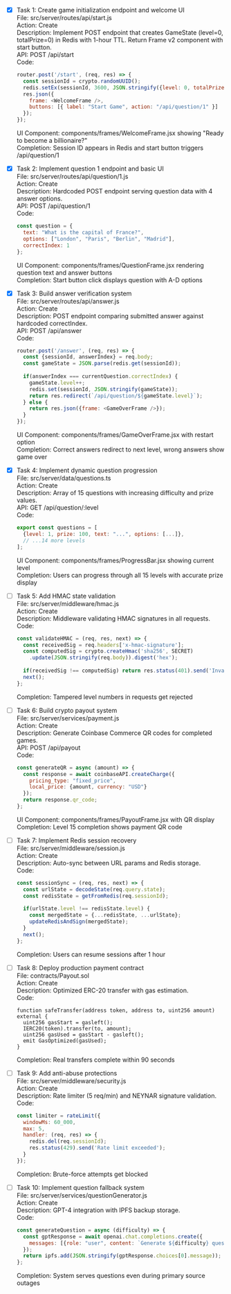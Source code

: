 - [x] Task 1: Create game initialization endpoint and welcome UI  
  File: src/server/routes/api/start.js  
  Action: Create  
  Description: Implement POST endpoint that creates GameState (level=0, totalPrize=0) in Redis with 1-hour TTL. Return Frame v2 component with start button.  
  API: POST /api/start  
  Code:  
  ```javascript
  router.post('/start', (req, res) => {
    const sessionId = crypto.randomUUID();
    redis.setEx(sessionId, 3600, JSON.stringify({level: 0, totalPrize: 0}));
    res.json({
      frame: <WelcomeFrame />,
      buttons: [{ label: "Start Game", action: "/api/question/1" }]
    });
  });
  ```  
  UI Component: components/frames/WelcomeFrame.jsx showing "Ready to become a billionaire?"  
  Completion: Session ID appears in Redis and start button triggers /api/question/1

- [x] Task 2: Implement question 1 endpoint and basic UI  
  File: src/server/routes/api/question/1.js  
  Action: Create  
  Description: Hardcoded POST endpoint serving question data with 4 answer options.  
  API: POST /api/question/1  
  Code:  
  ```javascript
  const question = {
    text: "What is the capital of France?",
    options: ["London", "Paris", "Berlin", "Madrid"],
    correctIndex: 1
  };
  ```  
  UI Component: components/frames/QuestionFrame.jsx rendering question text and answer buttons  
  Completion: Start button click displays question with A-D options

- [x] Task 3: Build answer verification system  
  File: src/server/routes/api/answer.js  
  Action: Create  
  Description: POST endpoint comparing submitted answer against hardcoded correctIndex.  
  API: POST /api/answer  
  Code:  
  ```javascript
  router.post('/answer', (req, res) => {
    const {sessionId, answerIndex} = req.body;
    const gameState = JSON.parse(redis.get(sessionId));
    
    if(answerIndex === currentQuestion.correctIndex) {
      gameState.level++;
      redis.set(sessionId, JSON.stringify(gameState));
      return res.redirect(`/api/question/${gameState.level}`);
    } else {
      return res.json({frame: <GameOverFrame />});
    }
  });
  ```  
  UI Component: components/frames/GameOverFrame.jsx with restart option  
  Completion: Correct answers redirect to next level, wrong answers show game over

- [x] Task 4: Implement dynamic question progression  
  File: src/server/data/questions.ts  
  Action: Create  
  Description: Array of 15 questions with increasing difficulty and prize values.  
  API: GET /api/question/:level  
  Code:  
  ```javascript
  export const questions = [
    {level: 1, prize: 100, text: "...", options: [...]},
    // ...14 more levels
  ];
  ```  
  UI Component: components/frames/ProgressBar.jsx showing current level  
  Completion: Users can progress through all 15 levels with accurate prize display

- [ ] Task 5: Add HMAC state validation  
  File: src/server/middleware/hmac.js  
  Action: Create  
  Description: Middleware validating HMAC signatures in all requests.  
  Code:  
  ```javascript
  const validateHMAC = (req, res, next) => {
    const receivedSig = req.headers['x-hmac-signature'];
    const computedSig = crypto.createHmac('sha256', SECRET)
      .update(JSON.stringify(req.body)).digest('hex');
    
    if(receivedSig !== computedSig) return res.status(401).send('Invalid signature');
    next();
  };
  ```  
  Completion: Tampered level numbers in requests get rejected

- [ ] Task 6: Build crypto payout system  
  File: src/server/services/payment.js  
  Action: Create  
  Description: Generate Coinbase Commerce QR codes for completed games.  
  API: POST /api/payout  
  Code:  
  ```javascript
  const generateQR = async (amount) => {
    const response = await coinbaseAPI.createCharge({
      pricing_type: "fixed_price",
      local_price: {amount, currency: "USD"}
    });
    return response.qr_code;
  };
  ```  
  UI Component: components/frames/PayoutFrame.jsx with QR display  
  Completion: Level 15 completion shows payment QR code

- [ ] Task 7: Implement Redis session recovery  
  File: src/server/middleware/session.js  
  Action: Create  
  Description: Auto-sync between URL params and Redis storage.  
  Code:  
  ```javascript
  const sessionSync = (req, res, next) => {
    const urlState = decodeState(req.query.state);
    const redisState = getFromRedis(req.sessionId);
    
    if(urlState.level !== redisState.level) {
      const mergedState = {...redisState, ...urlState};
      updateRedisAndSign(mergedState);
    }
    next();
  };
  ```  
  Completion: Users can resume sessions after 1 hour

- [ ] Task 8: Deploy production payment contract  
  File: contracts/Payout.sol  
  Action: Create  
  Description: Optimized ERC-20 transfer with gas estimation.  
  Code:  
  ```solidity
  function safeTransfer(address token, address to, uint256 amount) external {
    uint256 gasStart = gasleft();
    IERC20(token).transfer(to, amount);
    uint256 gasUsed = gasStart - gasleft();
    emit GasOptimized(gasUsed);
  }
  ```  
  Completion: Real transfers complete within 90 seconds

- [ ] Task 9: Add anti-abuse protections  
  File: src/server/middleware/security.js  
  Action: Create  
  Description: Rate limiter (5 req/min) and NEYNAR signature validation.  
  Code:  
  ```javascript
  const limiter = rateLimit({
    windowMs: 60_000,
    max: 5,
    handler: (req, res) => {
      redis.del(req.sessionId);
      res.status(429).send('Rate limit exceeded');
    }
  });
  ```  
  Completion: Brute-force attempts get blocked

- [ ] Task 10: Implement question fallback system  
  File: src/server/services/questionGenerator.js  
  Action: Create  
  Description: GPT-4 integration with IPFS backup storage.  
  Code:  
  ```javascript
  const generateQuestion = async (difficulty) => {
    const gptResponse = await openai.chat.completions.create({
      messages: [{role: "user", content: `Generate ${difficulty} question...`}]
    });
    return ipfs.add(JSON.stringify(gptResponse.choices[0].message));
  };
  ```  
  Completion: System serves questions even during primary source outages
